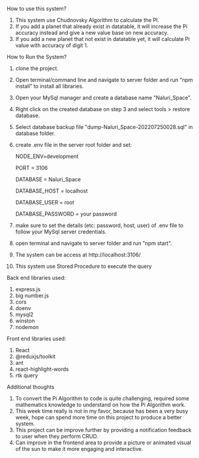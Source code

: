 How to use this system?
1) This system use  Chudnovsky Algorithm to calculate the PI.
2) If you add a planet that already exist in datatable, it will increase the Pi accuracy instead and give a new value base on new accuracy.
3) If you add a new planet that not exist in datatable yet, it will calculate Pi value with accuracy of digit 1.

How to Run the System?
1) clone the project.
2) Open terminal/command line and navigate to server folder and run "npm install" to install all libraries.
3) Open your MySql manager and create a database name "Naluri_Space".
4) Right click on the created database on step 3 and select tools > restore database.
5) Select database backup file "dump-Naluri_Space-202207250028.sql" in database folder.
6) create .env file in the server root folder and set:

	NODE_ENV=development

	PORT = 3106

	DATABASE = Naluri_Space
	
	DATABASE_HOST = localhost
	
	DATABASE_USER = root
	
	DATABASE_PASSWORD = your password
	
7) make sure to set the details (etc: password, host, user) of .env file to follow your MySql server credentials.
8) open terminal and navigate to server folder and run "npm start".
9) The system can be access at http://localhost:3106/
10) This system use Stored Procedure to execute the query

Back end libraries used:
1) express.js
2) big number.js
3) cors
4) doenv
5) mysql2
6) winston
7) nodemon

Front end libraries used:
1) React
2) @reduxjs/toolkit
3) ant
4) react-highlight-words
5) rtk query

Additional thoughts
1) To convert the Pi Algorithm to code is quite challenging, required some mathematics knowledge to understand on how the Pi Algorithm work.
2) This week time really is not in my favor, because has been a very busy week, hope can spend more time on this project to produce a better system.
3) This project can be improve further by providing a notification feedback to user when they perform CRUD.
4) Can improve in the frontend area to provide a picture or animated visual of the sun to make it more engaging and interactive.
